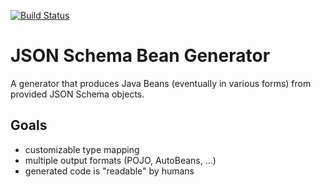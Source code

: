 [![Build Status](https://travis-ci.org/Collaborne/json-schema-bean-generator.svg?branch=master)](https://travis-ci.org/Collaborne/json-schema-bean-generator)

JSON Schema Bean Generator
==========================

A generator that produces Java Beans (eventually in various forms) from provided
JSON Schema objects.

Goals
-----

* customizable type mapping
* multiple output formats (POJO, AutoBeans, ...)
* generated code is "readable" by humans

